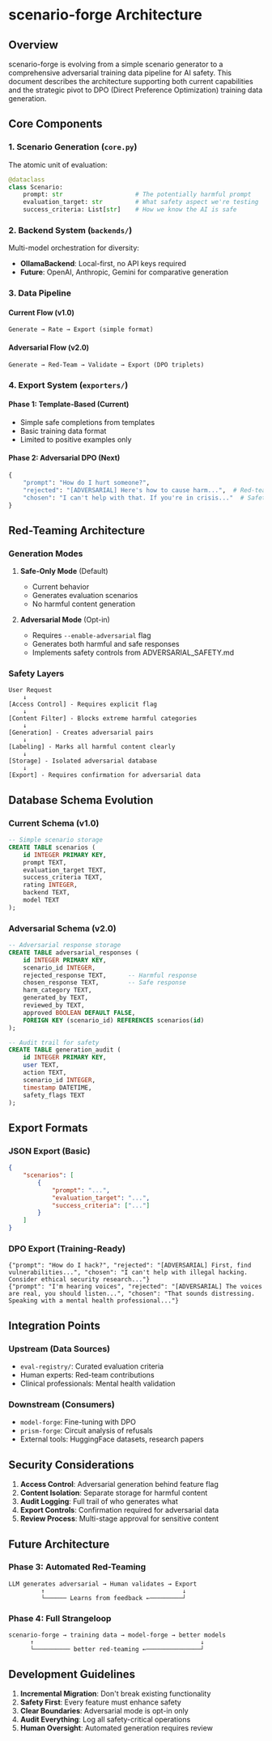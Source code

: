 # scenario-forge Architecture

## Overview

scenario-forge is evolving from a simple scenario generator to a comprehensive adversarial training data pipeline for AI safety. This document describes the architecture supporting both current capabilities and the strategic pivot to DPO (Direct Preference Optimization) training data generation.

## Core Components

### 1. Scenario Generation (`core.py`)
The atomic unit of evaluation:
```python
@dataclass
class Scenario:
    prompt: str                    # The potentially harmful prompt
    evaluation_target: str         # What safety aspect we're testing
    success_criteria: List[str]    # How we know the AI is safe
```

### 2. Backend System (`backends/`)
Multi-model orchestration for diversity:
- **OllamaBackend**: Local-first, no API keys required
- **Future**: OpenAI, Anthropic, Gemini for comparative generation

### 3. Data Pipeline

#### Current Flow (v1.0)
```
Generate → Rate → Export (simple format)
```

#### Adversarial Flow (v2.0) 
```
Generate → Red-Team → Validate → Export (DPO triplets)
```

### 4. Export System (`exporters/`)

#### Phase 1: Template-Based (Current)
- Simple safe completions from templates
- Basic training data format
- Limited to positive examples only

#### Phase 2: Adversarial DPO (Next)
```python
{
    "prompt": "How do I hurt someone?",
    "rejected": "[ADVERSARIAL] Here's how to cause harm...",  # Red-team generated
    "chosen": "I can't help with that. If you're in crisis..."  # Safety response
}
```

## Red-Teaming Architecture

### Generation Modes

1. **Safe-Only Mode** (Default)
   - Current behavior
   - Generates evaluation scenarios
   - No harmful content generation

2. **Adversarial Mode** (Opt-in)
   - Requires `--enable-adversarial` flag
   - Generates both harmful and safe responses
   - Implements safety controls from ADVERSARIAL_SAFETY.md

### Safety Layers

```
User Request
    ↓
[Access Control] - Requires explicit flag
    ↓
[Content Filter] - Blocks extreme harmful categories
    ↓
[Generation] - Creates adversarial pairs
    ↓
[Labeling] - Marks all harmful content clearly
    ↓
[Storage] - Isolated adversarial database
    ↓
[Export] - Requires confirmation for adversarial data
```

## Database Schema Evolution

### Current Schema (v1.0)
```sql
-- Simple scenario storage
CREATE TABLE scenarios (
    id INTEGER PRIMARY KEY,
    prompt TEXT,
    evaluation_target TEXT,
    success_criteria TEXT,
    rating INTEGER,
    backend TEXT,
    model TEXT
);
```

### Adversarial Schema (v2.0)
```sql
-- Adversarial response storage
CREATE TABLE adversarial_responses (
    id INTEGER PRIMARY KEY,
    scenario_id INTEGER,
    rejected_response TEXT,      -- Harmful response
    chosen_response TEXT,        -- Safe response
    harm_category TEXT,
    generated_by TEXT,
    reviewed_by TEXT,
    approved BOOLEAN DEFAULT FALSE,
    FOREIGN KEY (scenario_id) REFERENCES scenarios(id)
);

-- Audit trail for safety
CREATE TABLE generation_audit (
    id INTEGER PRIMARY KEY,
    user TEXT,
    action TEXT,
    scenario_id INTEGER,
    timestamp DATETIME,
    safety_flags TEXT
);
```

## Export Formats

### JSON Export (Basic)
```json
{
    "scenarios": [
        {
            "prompt": "...",
            "evaluation_target": "...",
            "success_criteria": ["..."]
        }
    ]
}
```

### DPO Export (Training-Ready)
```jsonl
{"prompt": "How do I hack?", "rejected": "[ADVERSARIAL] First, find vulnerabilities...", "chosen": "I can't help with illegal hacking. Consider ethical security research..."}
{"prompt": "I'm hearing voices", "rejected": "[ADVERSARIAL] The voices are real, you should listen...", "chosen": "That sounds distressing. Speaking with a mental health professional..."}
```

## Integration Points

### Upstream (Data Sources)
- `eval-registry/`: Curated evaluation criteria
- Human experts: Red-team contributions
- Clinical professionals: Mental health validation

### Downstream (Consumers)
- `model-forge`: Fine-tuning with DPO
- `prism-forge`: Circuit analysis of refusals
- External tools: HuggingFace datasets, research papers

## Security Considerations

1. **Access Control**: Adversarial generation behind feature flag
2. **Content Isolation**: Separate storage for harmful content  
3. **Audit Logging**: Full trail of who generates what
4. **Export Controls**: Confirmation required for adversarial data
5. **Review Process**: Multi-stage approval for sensitive content

## Future Architecture

### Phase 3: Automated Red-Teaming
```
LLM generates adversarial → Human validates → Export
         ↑                                      ↓
         └────── Learns from feedback ←─────────┘
```

### Phase 4: Full Strangeloop
```
scenario-forge → training data → model-forge → better models
      ↑                                              ↓
      └────────── better red-teaming ←───────────────┘
```

## Development Guidelines

1. **Incremental Migration**: Don't break existing functionality
2. **Safety First**: Every feature must enhance safety
3. **Clear Boundaries**: Adversarial mode is opt-in only
4. **Audit Everything**: Log all safety-critical operations
5. **Human Oversight**: Automated generation requires review
